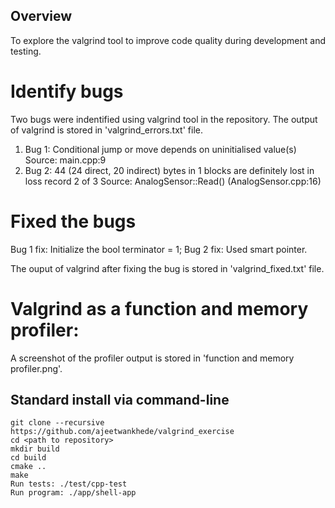 ## Overview

To explore the valgrind tool to improve code quality during development and testing.

# Identify bugs

Two bugs were indentified using valgrind tool in the repository. The output of valgrind is stored in 'valgrind_errors.txt' file.
1. Bug 1: Conditional jump or move depends on uninitialised value(s)
   Source: main.cpp:9
2. Bug 2:  44 (24 direct, 20 indirect) bytes in 1 blocks are definitely lost in loss record 2 of 3
   Source: AnalogSensor::Read() (AnalogSensor.cpp:16)
   
# Fixed the bugs

Bug 1 fix: Initialize the bool terminator = 1;
Bug 2 fix: Used smart pointer.

The ouput of valgrind after fixing the bug is stored in 'valgrind_fixed.txt' file.

# Valgrind as a function and memory profiler:

A screenshot of the profiler output is stored in 'function and memory profiler.png'. 

## Standard install via command-line
```
git clone --recursive https://github.com/ajeetwankhede/valgrind_exercise
cd <path to repository>
mkdir build
cd build
cmake ..
make
Run tests: ./test/cpp-test
Run program: ./app/shell-app
```
